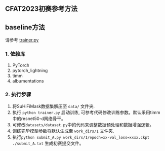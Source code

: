 
## CFAT2023初赛参考方法

## baseline方法

请参考 [trainer.py](trainer.py)



### 1. 依赖库

1. PyTorch
2. pytorch_lightning
3. timm
4. albumentations

### 2. 执行步骤

1. 将SuHiFiMask数据集解压至 ``data/`` 文件夹.
2. 执行 ``python trainer.py`` 启动训练, 可参考代码修改训练参数。默认采用timm中的resnet50-d网络骨干。
3. 可修改``datasets/dataset.py``中的代码来调整数据预处理和数据增强逻辑。
4. 训练完毕模型参数将默认生成至 ``work_dirs/1`` 文件夹.
5. 执行``python submit_A.py work_dirs/1/epoch=xx-val_loss=xxxx.ckpt ./submit_A.txt`` 生成初赛提交文件。

